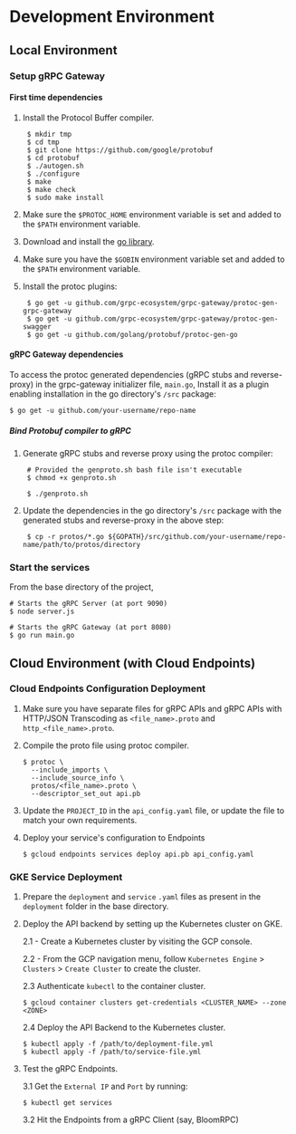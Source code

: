 # Development Environment

## Local Environment  
### Setup gRPC Gateway

#### First time dependencies

1. Install the Protocol Buffer compiler.

        $ mkdir tmp
        $ cd tmp
        $ git clone https://github.com/google/protobuf
        $ cd protobuf
        $ ./autogen.sh
        $ ./configure
        $ make
        $ make check
        $ sudo make install

2. Make sure the `$PROTOC_HOME` environment variable is set and added to the `$PATH` environment variable.
3. Download and install the [go library](https://golang.org/dl/).
4. Make sure you have the `$GOBIN` environment variable set and added to the `$PATH` environment variable.
5. Install the protoc plugins:
        
        $ go get -u github.com/grpc-ecosystem/grpc-gateway/protoc-gen-grpc-gateway
        $ go get -u github.com/grpc-ecosystem/grpc-gateway/protoc-gen-swagger
        $ go get -u github.com/golang/protobuf/protoc-gen-go

#### gRPC Gateway dependencies

To access the protoc generated dependencies (gRPC stubs and reverse-proxy) in the grpc-gateway initializer file, `main.go`, 
Install it as a plugin enabling installation in the go directory's `/src` package:

    $ go get -u github.com/your-username/repo-name

##### Bind Protobuf compiler to gRPC

1. Generate gRPC stubs and reverse proxy using the protoc compiler:

        # Provided the genproto.sh bash file isn't executable
        $ chmod +x genproto.sh
    
        $ ./genproto.sh

2. Update the dependencies in the go directory's `/src` package with the generated stubs and reverse-proxy in the above step:
        
        $ cp -r protos/*.go ${GOPATH}/src/github.com/your-username/repo-name/path/to/protos/directory

### Start the services

From the base directory of the project,

    # Starts the gRPC Server (at port 9090)    
    $ node server.js
    
    # Starts the gRPC Gateway (at port 8080)
    $ go run main.go

## Cloud Environment (with Cloud Endpoints)

### Cloud Endpoints Configuration Deployment

 1. Make sure you have separate files for gRPC APIs and gRPC APIs with HTTP/JSON Transcoding as `<file_name>.proto` and 
 `http_<file_name>.proto`.
 2. Compile the proto file using protoc compiler.
 
        $ protoc \
          --include_imports \ 
          --include_source_info \
          protos/<file_name>.proto \
          --descriptor_set_out api.pb
          
  3. Update the `PROJECT_ID` in the `api_config.yaml` file, or update the file to match your own requirements.
  4. Deploy your service's configuration to Endpoints
  
         $ gcloud endpoints services deploy api.pb api_config.yaml
         

### GKE Service Deployment

1. Prepare the `deployment` and `service` `.yaml` files as present in the `deployment` folder in the base directory.
2. Deploy the API backend by setting up the Kubernetes cluster on GKE.
        
     2.1 - Create a Kubernetes cluster by visiting the GCP console. 
     
     2.2 - From the GCP navigation menu, follow `Kubernetes Engine` > `Clusters` > `Create Cluster`
     to create the cluster.  
       
     2.3 Authenticate `kubectl` to the container cluster.
       
       $ gcloud container clusters get-credentials <CLUSTER_NAME> --zone <ZONE>

     2.4 Deploy the API Backend to the Kubernetes cluster.
     
       $ kubectl apply -f /path/to/deployment-file.yml
       $ kubectl apply -f /path/to/service-file.yml
       
 3. Test the gRPC Endpoints. 
 
    3.1 Get the `External IP` and `Port` by running:
        
        $ kubectl get services
        
    3.2 Hit the Endpoints from a gRPC Client (say, BloomRPC)  